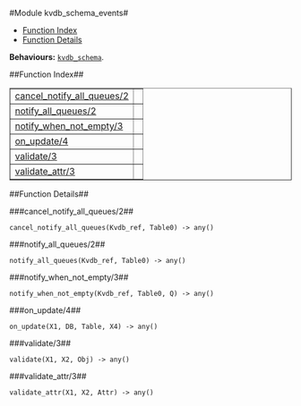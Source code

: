 

#Module kvdb_schema_events#
* [Function Index](#index)
* [Function Details](#functions)






__Behaviours:__ [`kvdb_schema`](kvdb_schema.md).<a name="index"></a>

##Function Index##


<table width="100%" border="1" cellspacing="0" cellpadding="2" summary="function index"><tr><td valign="top"><a href="#cancel_notify_all_queues-2">cancel_notify_all_queues/2</a></td><td></td></tr><tr><td valign="top"><a href="#notify_all_queues-2">notify_all_queues/2</a></td><td></td></tr><tr><td valign="top"><a href="#notify_when_not_empty-3">notify_when_not_empty/3</a></td><td></td></tr><tr><td valign="top"><a href="#on_update-4">on_update/4</a></td><td></td></tr><tr><td valign="top"><a href="#validate-3">validate/3</a></td><td></td></tr><tr><td valign="top"><a href="#validate_attr-3">validate_attr/3</a></td><td></td></tr></table>


<a name="functions"></a>

##Function Details##

<a name="cancel_notify_all_queues-2"></a>

###cancel_notify_all_queues/2##




`cancel_notify_all_queues(Kvdb_ref, Table0) -> any()`

<a name="notify_all_queues-2"></a>

###notify_all_queues/2##




`notify_all_queues(Kvdb_ref, Table0) -> any()`

<a name="notify_when_not_empty-3"></a>

###notify_when_not_empty/3##




`notify_when_not_empty(Kvdb_ref, Table0, Q) -> any()`

<a name="on_update-4"></a>

###on_update/4##




`on_update(X1, DB, Table, X4) -> any()`

<a name="validate-3"></a>

###validate/3##




`validate(X1, X2, Obj) -> any()`

<a name="validate_attr-3"></a>

###validate_attr/3##




`validate_attr(X1, X2, Attr) -> any()`

